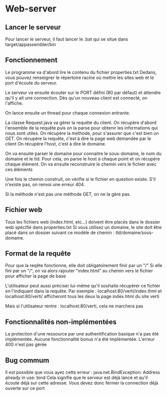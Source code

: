 # Web-server

## Lancer le serveur
Pour lancer le serveur,  il faut lancer le .bat qui se situe dans target/appassembler/bin

## Fonctionnement
Le programme va d'abord lire le contenu du fichier properties.txt
Dedans, vous pouvez renseigner le répertoire racine où mettre les sites web et le port d'écoute du serveur.

Le serveur va ensuite écouter sur le PORT défini (80 par défaut) et attendre qu'il y ait une connection.
Dès qu'un nouveau client est connecté, on l'affiche.

On lance ensuite un thread pour chaque connexion entrante.

La classe Request.java va gérer la requête du client.
On récupère d'abord l'ensemble de la requête puis on la parse pour obtenir les informations qui nous sont utiles.
On récupère la méthode, pour s'assurer que c'est bien un GET.
On récupère la requête, c'est à dire la page web demandée par le client
On récupère l'host, c'est à dire le domaine.

On va ensuite parser le domaine pour connaitre le sous-domaine, le nom du domaine et le tld.
Pour cela, on parse le host à chaque point et on récupère chaque élément.
On va ensuite reconstruire le chemin vers le fichier avec ces éléments

Une fois le chemin construit, on vérifie si le fichier en question existe. S'il n'existe pas, on renvoi une erreur 404.

Si la méthode n'est pas une méthode GET, on ne la gère pas.

## Fichier web
Tous les fichiers web (index.html, etc...) doivent être placés dans le dossier web spécifié dans properties.txt
Si vous utilisez un domaine, le site doit être placé dans un dossier suivant ce modèle de chemin : tld/domaine/sous-domaine.

## Format de la requête
Pour que la reqête fonctionne, elle doit obligatoirement finir par un "/"
Si elle fini par un "/", on va alors rajouter "index.html" au chemin vers le fichier pour afficher la page de base

L'utilisateur peut aussi préciser lui-même qu'il souhaite récupérer ce fichier en l'indiquant dans la requête.
Par exemple : 
  localhost:80/verti/index.thml et localhost:80/verti/ afficheront tous les deux la page index.html du site verti

Mais si l'utilisateur rentre : localhost:80/verti, cela ne marchera pas

## Fonctionnalités non-implémentées
La protection d'une ressource par une authentification basique n'a pas été implémentée.
Aucune fonctionnalité bonus n'a été implémentée.
L'erreur 400 n'est pas gérée

## Bug commum
Il est possible que vous ayez cette erreur : java.net.BindException: Address already in use: bind
Cela signifie que le serveur est déjà lancé et qu'il écoute déjà sur cette adresse. Vous devez donc fermer la connection déjà ouverte sur ce port


